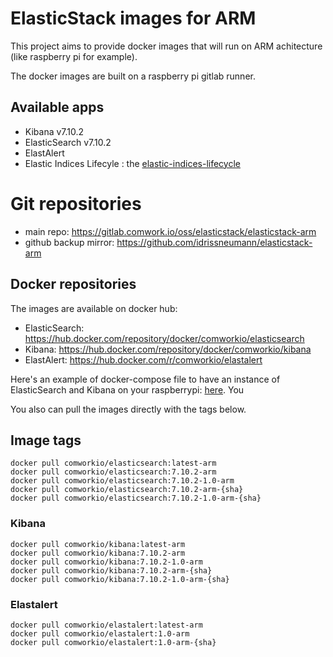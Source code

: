 # ElasticStack images for ARM

This project aims to provide docker images that will run on ARM achitecture (like raspberry pi for example).

The docker images are built on a raspberry pi gitlab runner.

## Available apps

* Kibana v7.10.2
* ElasticSearch v7.10.2
* ElastAlert
* Elastic Indices Lifecyle : the [elastic-indices-lifecycle](https://gitlab.comwork.io/oss/elasticstack/elastic-indices-lifecycle)

# Git repositories

* main repo: https://gitlab.comwork.io/oss/elasticstack/elasticstack-arm
* github backup mirror: https://github.com/idrissneumann/elasticstack-arm

## Docker repositories

The images are available on docker hub:
* ElasticSearch: https://hub.docker.com/repository/docker/comworkio/elasticsearch
* Kibana: https://hub.docker.com/repository/docker/comworkio/kibana
* ElastAlert: https://hub.docker.com/r/comworkio/elastalert

Here's an example of docker-compose file to have an instance of ElasticSearch and Kibana on your raspberrypi: [here](./docker-compose-example.yml). You 

You also can pull the images directly with the tags below.

## Image tags

```shell
docker pull comworkio/elasticsearch:latest-arm
docker pull comworkio/elasticsearch:7.10.2-arm
docker pull comworkio/elasticsearch:7.10.2-1.0-arm
docker pull comworkio/elasticsearch:7.10.2-arm-{sha}
docker pull comworkio/elasticsearch:7.10.2-1.0-arm-{sha}
```

### Kibana

```shell
docker pull comworkio/kibana:latest-arm
docker pull comworkio/kibana:7.10.2-arm
docker pull comworkio/kibana:7.10.2-1.0-arm
docker pull comworkio/kibana:7.10.2-arm-{sha}
docker pull comworkio/kibana:7.10.2-1.0-arm-{sha}
```

### Elastalert

```shell
docker pull comworkio/elastalert:latest-arm
docker pull comworkio/elastalert:1.0-arm
docker pull comworkio/elastalert:1.0-arm-{sha}
```


